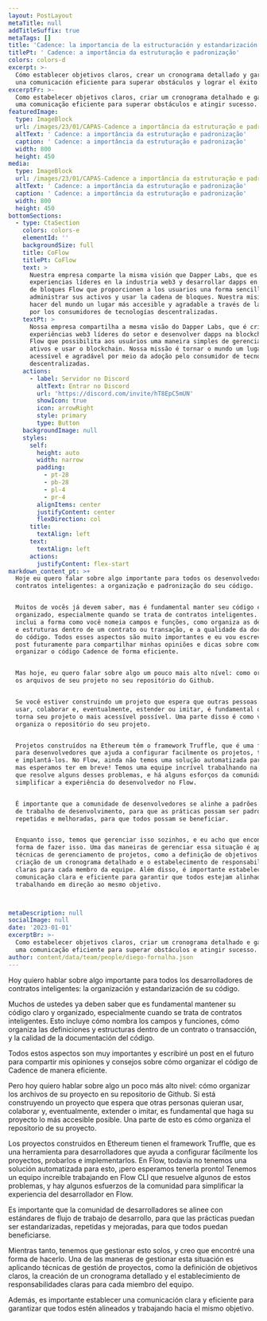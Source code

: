```yaml
---
layout: PostLayout
metaTitle: null
addTitleSuffix: true
metaTags: []
title: 'Cadence: la importancia de la estructuración y estandarización'
titlePt: ' Cadence: a importância da estruturação e padronização'
colors: colors-d
excerpt: >-
  Cómo establecer objetivos claros, crear un cronograma detallado y garantizar
  una comunicación eficiente para superar obstáculos y lograr el éxito.
excerptFr: >-
  Como estabelecer objetivos claros, criar um cronograma detalhado e garantir
  uma comunicação eficiente para superar obstáculos e atingir sucesso.
featuredImage:
  type: ImageBlock
  url: /images/23/01/CAPAS-Cadence a importância da estruturação e padronização.png
  altText: ' Cadence: a importância da estruturação e padronização'
  caption: ' Cadence: a importância da estruturação e padronização'
  width: 800
  height: 450
media:
  type: ImageBlock
  url: /images/23/01/CAPAS-Cadence a importância da estruturação e padronização.png
  altText: ' Cadence: a importância da estruturação e padronização'
  caption: ' Cadence: a importância da estruturação e padronização'
  width: 800
  height: 450
bottomSections:
  - type: CtaSection
    colors: colors-e
    elementId: ''
    backgroundSize: full
    title: CoFlow
    titlePt: CoFlow
    text: >
      Nuestra empresa comparte la misma visión que Dapper Labs, que es crear
      experiencias líderes en la industria web3 y desarrollar dapps en la cadena
      de bloques Flow que proporcionen a los usuarios una forma sencilla de
      administrar sus activos y usar la cadena de bloques. Nuestra misión es
      hacer del mundo un lugar más accesible y agradable a través de la adopción
      por los consumidores de tecnologías descentralizadas.
    textPt: >
      Nossa empresa compartilha a mesma visão do Dapper Labs, que é criar
      experiências web3 líderes do setor e desenvolver dapps na blockchain da
      Flow que possibilita aos usuários uma maneira simples de gerenciar seus
      ativos e usar o blockchain. Nossa missão é tornar o mundo um lugar mais
      acessível e agradável por meio da adoção pelo consumidor de tecnologias
      descentralizadas.
    actions:
      - label: Servidor no Discord
        altText: Entrar no Discord
        url: 'https://discord.com/invite/hT8EpC5mUN'
        showIcon: true
        icon: arrowRight
        style: primary
        type: Button
    backgroundImage: null
    styles:
      self:
        height: auto
        width: narrow
        padding:
          - pt-28
          - pb-28
          - pl-4
          - pr-4
        alignItems: center
        justifyContent: center
        flexDirection: col
      title:
        textAlign: left
      text:
        textAlign: left
      actions:
        justifyContent: flex-start
markdown_content_pt: >+
  Hoje eu quero falar sobre algo importante para todos os desenvolvedores de
  contratos inteligentes: a organização e padronização do seu código.


  Muitos de vocês já devem saber, mas é fundamental manter seu código claro e
  organizado, especialmente quando se trata de contratos inteligentes. Isso
  inclui a forma como você nomeia campos e funções, como organiza as definições
  e estruturas dentro de um contrato ou transação, e a qualidade da documentação
  do código. Todos esses aspectos são muito importantes e eu vou escrever um
  post futuramente para compartilhar minhas opiniões e dicas sobre como
  organizar o código Cadence de forma eficiente.


  Mas hoje, eu quero falar sobre algo um pouco mais alto nível: como organizar
  os arquivos de seu projeto no seu repositório do Github.


  Se você estiver construindo um projeto que espera que outras pessoas queiram
  usar, colaborar e, eventualmente, estender ou imitar, é fundamental que você
  torna seu projeto o mais acessível possível. Uma parte disso é como você
  organiza o repositório do seu projeto.


  Projetos construídos na Ethereum têm o framework Truffle, que é uma ferramenta
  para desenvolvedores que ajuda a configurar facilmente os projetos, testá-los
  e implantá-los. No Flow, ainda não temos uma solução automatizada para isso,
  mas esperamos ter em breve! Temos uma equipe incrível trabalhando na Flow CLI
  que resolve alguns desses problemas, e há alguns esforços da comunidade para
  simplificar a experiência do desenvolvedor no Flow.


  É importante que a comunidade de desenvolvedores se alinhe a padrões de fluxo
  de trabalho de desenvolvimento, para que as práticas possam ser padronizadas,
  repetidas e melhoradas, para que todos possam se beneficiar.


  Enquanto isso, temos que gerenciar isso sozinhos, e eu acho que encontrei uma
  forma de fazer isso. Uma das maneiras de gerenciar essa situação é aplicando
  técnicas de gerenciamento de projetos, como a definição de objetivos claros, a
  criação de um cronograma detalhado e o estabelecimento de responsabilidades
  claras para cada membro da equipe. Além disso, é importante estabelecer uma
  comunicação clara e eficiente para garantir que todos estejam alinhados e
  trabalhando em direção ao mesmo objetivo.



metaDescription: null
socialImage: null
date: '2023-01-01'
excerptBr: >-
  Como estabelecer objetivos claros, criar um cronograma detalhado e garantir
  uma comunicação eficiente para superar obstáculos e atingir sucesso.
author: content/data/team/people/diego-fornalha.json
---
```

Hoy quiero hablar sobre algo importante para todos los desarrolladores de contratos inteligentes: la organización y estandarización de su código.

Muchos de ustedes ya deben saber que es fundamental mantener su código claro y organizado, especialmente cuando se trata de contratos inteligentes. Esto incluye cómo nombra los campos y funciones, cómo organiza las definiciones y estructuras dentro de un contrato o transacción, y la calidad de la documentación del código.

Todos estos aspectos son muy importantes y escribiré un post en el futuro para compartir mis opiniones y consejos sobre cómo organizar el código de Cadence de manera eficiente.

Pero hoy quiero hablar sobre algo un poco más alto nivel: cómo organizar los archivos de su proyecto en su repositorio de Github.
Si está construyendo un proyecto que espera que otras personas quieran usar, colaborar y, eventualmente, extender o imitar, es fundamental que haga su proyecto lo más accesible posible. Una parte de esto es cómo organiza el repositorio de su proyecto.

Los proyectos construidos en Ethereum tienen el framework Truffle, que es una herramienta para desarrolladores que ayuda a configurar fácilmente los proyectos, probarlos e implementarlos. En Flow, todavía no tenemos una solución automatizada para esto, ¡pero esperamos tenerla pronto! Tenemos un equipo increíble trabajando en Flow CLI que resuelve algunos de estos problemas, y hay algunos esfuerzos de la comunidad para simplificar la experiencia del desarrollador en Flow.

Es importante que la comunidad de desarrolladores se alinee con estándares de flujo de trabajo de desarrollo, para que las prácticas puedan ser estandarizadas, repetidas y mejoradas, para que todos puedan beneficiarse.

Mientras tanto, tenemos que gestionar esto solos, y creo que encontré una forma de hacerlo. Una de las maneras de gestionar esta situación es aplicando técnicas de gestión de proyectos, como la definición de objetivos claros, la creación de un cronograma detallado y el establecimiento de responsabilidades claras para cada miembro del equipo.

Además, es importante establecer una comunicación clara y eficiente para garantizar que todos estén alineados y trabajando hacia el mismo objetivo.
